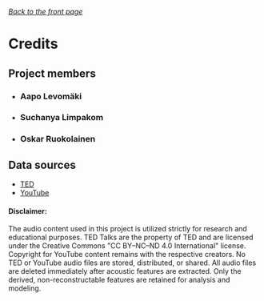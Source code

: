 *[Back to the front page](./index.md/)*

# Credits

## Project members

- ### Aapo Levomäki
- ### Suchanya Limpakom
- ### Oskar Ruokolainen

## Data sources

- [TED](https://www.ted.com/)
- [YouTube](https://www.youtube.com/)

#### Disclaimer:

The audio content used in this project is utilized strictly for research and educational purposes. TED Talks are the property of TED and are licensed under the Creative Commons "CC BY–NC–ND 4.0 International" license. Copyright for YouTube content remains with the respective creators. No TED or YouTube audio files are stored, distributed, or shared. All audio files are deleted immediately after acoustic features are extracted. Only the derived, non-reconstructable features are retained for analysis and modeling.